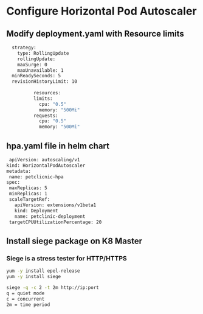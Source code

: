 # Configure Horizontal Pod Autoscaler

## Modify deployment.yaml with Resource limits
```sh
  strategy:
    type: RollingUpdate
    rollingUpdate:
    maxSurge: 0
    maxUnavailable: 1
  minReadySeconds: 5
  revisionHistoryLimit: 10
  
          resources:
          limits:
            cpu: "0.5"
            memory: "500Mi"
          requests:
            cpu: "0.5"
            memory: "500Mi"
  ```
## hpa.yaml file in helm chart
 ```sh
  apiVersion: autoscaling/v1
kind: HorizontalPodAutoscaler
metadata:
  name: petclicnic-hpa
spec:
  maxReplicas: 5
  minReplicas: 1
  scaleTargetRef:
    apiVersion: extensions/v1beta1
    kind: Deployment
    name: petclinic-deployment
  targetCPUUtilizationPercentage: 20
  ```
## Install siege package on K8 Master

### Siege is a stress tester for HTTP/HTTPS

```sh
yum -y install epel-release
yum -y install siege
```
```sh
siege -q -c 2 -t 2m http://ip:port
q = quiet mode
c = concurrent
2m = time period
```
